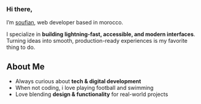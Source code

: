 ### Hi there, 
<!-- <p align="left"> <img src="https://komarev.com/ghpvc/?username=soufianboukir&label=Profile%20views&color=0e75b6&style=flat" alt="soufianboukir" /> </p> -->

I’m <a href="https://soufianboukir.com">soufian</a>, web developer based in morocco.

I specialize in **building lightning-fast, accessible, and modern interfaces**.  
Turning ideas into smooth, production-ready experiences is my favorite thing to do. 

## About Me
- Always curious about **tech & digital development**  
- When not coding, i love playing football and swimming
- Love blending **design & functionality** for real-world projects  



<!-- ![Top Langs](https://github-readme-stats.vercel.app/api/top-langs/?username=sofyanBoukir&theme=tokyonight&hide_border=true&include_all_commits=true&count_private=true&hide=css,html,Blade) -->


   
